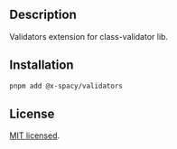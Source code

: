 ## Description

Validators extension for class-validator lib.

## Installation

```sh
pnpm add @x-spacy/validators
```

## License

[MIT licensed](LICENSE).
